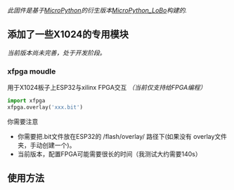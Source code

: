 *此固件是基于[MicroPython](https://micropython.org)的衍生版本[MicroPython_LoBo](https://github.com/loboris/MicroPython_ESP32_psRAM_LoBo)构建的.*

## 添加了一些X1024的专用模块
*当前版本尚未完善，处于开发阶段。*
### xfpga moudle
用于X1024板子上ESP32与xilinx FPGA交互 *（当前仅支持给FPGA编程）*

```python
import xfpga
xfpga.overlay('xxx.bit')
```
你需要注意
* 你需要把.bit文件放在ESP32的 /flash/overlay/ 路径下(如果没有 overlay文件夹，手动创建一个)。
* 当前版本，配置FPGA可能需要很长的时间（我测试大约需要140s）


## 使用方法
